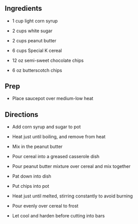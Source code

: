 # 

## Ingredients

- 1 cup light corn syrup

- 2 cups white sugar

- 2 cups peanut butter

- 6 cups Special K cereal

- 12 oz semi-sweet chocolate chips

- 6 oz butterscotch chips

## Prep

- Place saucepot over medium-low heat

## Directions

- Add corn syrup and sugar to pot

- Heat just until boiling, and remove from heat

- Mix in the peanut butter

- Pour cereal into a greased casserole dish

- Pour peanut butter mixture over cereal and mix together

- Pat down into dish

- Put chips into pot

- Heat just until melted, stirring constantly to avoid burning

- Pour evenly over cereal to frost

- Let cool and harden before cutting into bars
